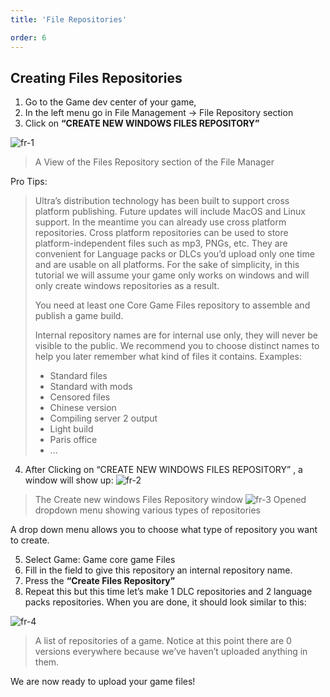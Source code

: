```yaml
---
title: 'File Repositories'

order: 6
---
```


## Creating Files Repositories

1.  Go to the Game dev center of your game,
2.  In the left menu go in File Management → File Repository section
3.  Click on **“CREATE NEW WINDOWS FILES REPOSITORY”**

![fr-1](/images/gdc/fr-1.png) 
> A View of the Files Repository section of the File Manager

Pro Tips:

> Ultra’s distribution technology has been built to support cross platform publishing. Future updates will include MacOS and Linux support. In the meantime you can already use cross platform repositories. Cross platform repositories can be used to store platform-independent files such as mp3, PNGs, etc. They are convenient for Language packs or DLCs you’d upload only one time and are usable on all platforms. For the sake of simplicity, in this tutorial we will assume your game only works on windows and will only create windows repositories as a result.
> 
> You need at least one Core Game Files repository to assemble and publish a game build.
>
> Internal repository names are for internal use only, they will never be visible to the public. We recommend you to choose distinct names to help you later remember what kind of files it contains. Examples:
> -   Standard files
> -   Standard with mods
> -   Censored files
> -   Chinese version
> -   Compiling server 2 output
> -   Light build
> -   Paris office
> -   ...

4.  After Clicking on “CREATE NEW WINDOWS FILES REPOSITORY” , a window will show up:
![fr-2](/images/gdc/fr-2.png)
> The Create new windows Files Repository window
![fr-3](/images/gdc/fr-3.png)
> Opened dropdown menu showing various types of repositories

A drop down menu allows you to choose what type of repository you want to create.

5.  Select Game: Game core game Files
6.  Fill in the field to give this repository an internal repository name.
7.  Press the **“Create Files Repository”**
8.  Repeat this but this time let’s make 1 DLC repositories and 2 language packs repositories. When you are done, it should look similar to this:

![fr-4](/images/gdc/fr-4.png)
> A list of repositories of a game. Notice at this point there are 0 versions everywhere because we’ve haven’t uploaded anything in them.

We are now ready to upload your game files!
